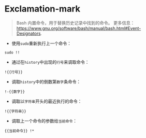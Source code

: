 # Exclamation-mark

> Bash 内置命令，用于替换历史记录中找到的命令。
> 更多信息：<https://www.gnu.org/software/bash/manual/bash.html#Event-Designators>.

- 使用`sudo`重新执行上一个命令：

`sudo !!`

- 通过在`history`中出现的`行号`来调取命令：

`!{{行号}}`

- 调取`history`中的倒数第`数字`条命令：

`!-{{数字}}`

- 调取以`字符串`开头的最近执行的命令：

`!{{字符串}}`

- 调取上一个命令的参数给`当前命令`：

`{{当前命令}} !*`
